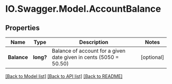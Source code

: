 # IO.Swagger.Model.AccountBalance

## Properties

Name | Type | Description | Notes
------------ | ------------- | ------------- | -------------
**Balance** | **long?** | Balance of account for a given date given in cents (5050 &#x3D; 50.50) | [optional]

[[Back to Model list]](../README.md#documentation-for-models) [[Back to API list]](../README.md#documentation-for-api-endpoints) [[Back to README]](../README.md)

